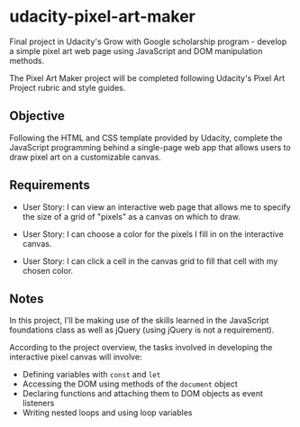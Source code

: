 # udacity-pixel-art-maker
Final project in Udacity's Grow with Google scholarship program - develop a simple pixel art web page using JavaScript and DOM manipulation methods.

The Pixel Art Maker project will be completed following Udacity's Pixel Art Project rubric and style guides.

## Objective

Following the HTML and CSS template provided by Udacity, complete the JavaScript programming behind a single-page web app that allows users to draw pixel art on a customizable canvas.

## Requirements

* User Story: I can view an interactive web page that allows me to specify the size of a grid of "pixels" as a canvas on which to draw.

* User Story: I can choose a color for the pixels I fill in on the interactive canvas.

* User Story: I can click a cell in the canvas grid to fill that cell with my chosen color.

## Notes

In this project, I'll be making use of the skills learned in the JavaScript foundations class as well as jQuery (using jQuery is not a requirement).

According to the project overview, the tasks involved in developing the interactive pixel canvas will involve:
* Defining variables with `const` and `let`
* Accessing the DOM using methods of the `document` object
* Declaring functions and attaching them to DOM objects as event listeners
* Writing nested loops and using loop variables
